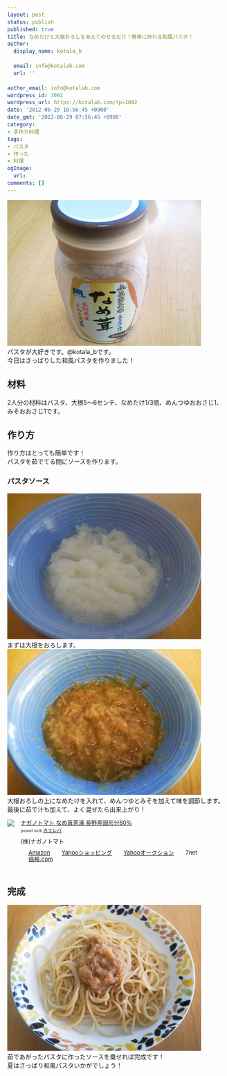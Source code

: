 ```yaml
---
layout: post
status: publish
published: true
title: なめたけと大根おろしをあえてのせるだけ！簡単に作れる和風パスタ！
author:
  display_name: kotala_b

  email: info@kotalab.com
  url: ''

author_email: info@kotalab.com
wordpress_id: 1092
wordpress_url: https://kotalab.com/?p=1092
date: '2012-06-29 16:56:45 +0900'
date_gmt: '2012-06-29 07:56:45 +0900'
category:
- 手作り料理
tags:
- パスタ
- 作った
- 料理
ogImage:
  url:
comments: []
---
```

<p><a href="/wp-content/uploads/pasta_120629_03.jpg" target="_blank"><img src="/wp-content/uploads/pasta_120629_03.jpg" alt="" title="pasta_120629_03" width="448" height="336" class="alignnone size-full wp-image-1096" /></a><br />
パスタが大好きです。@kotala_bです。<br />
今日はさっぱりした和風パスタを作りました！<br />
</p>
<!--more-->
<h2>材料</h2>
<p>2人分の材料はパスタ、大根5～6センチ、なめたけ1/3瓶、めんつゆおおさじ1、みそおおさじ1です。</p>
<h2>作り方</h2>
<p>作り方はとっても簡単です！<br />
パスタを茹でてる間にソースを作ります。</p>
<h3>パスタソース</h3>
<p><a href="/wp-content/uploads/pasta_120629_01.jpg" target="_blank"><img src="/wp-content/uploads/pasta_120629_01.jpg" alt="" title="pasta_120629_01" width="448" height="336" class="alignnone size-full wp-image-1094" /></a><br />
まずは大根をおろします。<br />
<a href="/wp-content/uploads/pasta_120629_02.jpg" target="_blank"><img src="/wp-content/uploads/pasta_120629_02.jpg" alt="" title="pasta_120629_02" width="448" height="336" class="alignnone size-full wp-image-1095" /></a><br />
大根おろしの上になめたけを入れて、めんつゆとみそを加えて味を調節します。<br />
最後に茹で汁も加えて、よく混ぜたら出来上がり！</p>
<div class="kaerebalink-box" style="text-align:left;padding-bottom:20px;font-size:small;/zoom: 1;overflow: hidden;">
<div class="kaerebalink-image" style="float:left;margin:0 15px 10px 0;"><a href="https://www.amazon.co.jp/exec/obidos/ASIN/B002XCT5TK/same-22/ref=nosim/" rel="nofollow" target="_blank"><img src="https://images-fe.ssl-images-amazon.com/images/I/21ZpaaraCXL._SL160_.jpg" style="border: none;" /></a></div>
<div class="kaerebalink-info" style="line-height:120%;/zoom: 1;overflow: hidden;">
<div class="kaerebalink-name" style="margin-bottom:10px;line-height:120%"><a href="https://www.amazon.co.jp/exec/obidos/ASIN/B002XCT5TK/same-22/ref=nosim/" rel="nofollow" target="_blank">ナガノトマト なめ茸茶漬 長野産固形分80%</a>
<div class="kaerebalink-powered-date" style="font-size:8pt;margin-top:5px;font-family:verdana;line-height:120%">posted with <a href="https://kaereba.com" target="_blank">カエレバ</a></div>
</div>
<div class="kaerebalink-detail" style="margin-bottom:5px;"> (株)ナガノトマト     </div>
<div class="kaerebalink-link1" style="margin-top:10px;">
<div class="shoplinkamazon" style="display:inline;margin-right:5px;background: url('https://img.yomereba.com/tam_k_01.gif') 0 0 no-repeat;padding: 2px 0 2px 18px;white-space: nowrap;"><a href="https://www.amazon.co.jp/gp/search?keywords=%82%C8%82%DF%91%F9%92%83%92%D0%20%83i%83K%83m%83g%83%7D%83g&__mk_ja_JP=%83J%83%5E%83J%83i&tag=same-22" rel="nofollow" target="_blank" title="アマゾン" >Amazon</a></div>
<div class="shoplinkyahoo" style="display:inline;margin-right:5px;background: url('https://img.yomereba.com/tam_k_01.gif') 0 -150px no-repeat;padding: 2px 0 2px 18px;white-space: nowrap;"><a href="https://ck.jp.ap.valuecommerce.com/servlet/referral?sid=2967684&pid=881116715&vc_url=http%3A%2F%2Fshopping.search.yahoo.co.jp%2Fsearch%3FuIv%3Don%26ei%3DUTF-8%26tab_ex%3Dcommerce%26slider%3D0%26va%3D%25E3%2581%25AA%25E3%2582%2581%25E8%258C%25B8%25E8%258C%25B6%25E6%25BC%25AC%2520%25E3%2583%258A%25E3%2582%25AC%25E3%2583%258E%25E3%2583%2588%25E3%2583%259E%25E3%2583%2588" target="_blank" title="Yahooショッピング" >Yahooショッピング</a></div>
<div class="shoplinkyahooAuc" style="display:inline;margin-right:5px;background: url('https://img.yomereba.com/tam_k_01.gif') 0 -150px no-repeat;padding: 2px 0 2px 18px;white-space: nowrap;"><a href="https://ck.jp.ap.valuecommerce.com/servlet/referral?sid=2967684&pid=881116707&vc_url=http%3A%2F%2Fauctions.search.yahoo.co.jp%2Fsearch%3Fvo%3D%26ve%3D%26auccat%3D0%26aucminprice%3D%26aucmaxprice%3D%26aucmin_bidorbuy_price%3D%26aucmax_bidorbuy_price%3D%26loc_cd%3D0%26abatch%3D0%26istatus%3D0%26filtered%3D1%26ei%3DUTF-8%26tab_ex%3Dcommerce%26va%3D%25E3%2581%25AA%25E3%2582%2581%25E8%258C%25B8%25E8%258C%25B6%25E6%25BC%25AC%2520%25E3%2583%258A%25E3%2582%25AC%25E3%2583%258E%25E3%2583%2588%25E3%2583%259E%25E3%2583%2588" target="_blank" title="Yahooオークション" >Yahooオークション</a></div>
<div class="shoplinkseven" style="display:inline;margin-right:5px;background: url('https://img.yomereba.com/tam_k_01.gif') 0 -100px no-repeat;padding: 2px 0 2px 18px;white-space: nowrap;"><span class="removed_link" title="click.linksynergy.com/fs-bin/click?id=d2yYUp776R4&amp;subid=&amp;offerid=197738.1&amp;type=10&amp;tmpid=1787&amp;RD_PARM1=http%253A%252F%252Fwww.7netshopping.jp%252Fall%252Fsearch_result%252F-%252Fbprice%252Foff%252Fsort%252F0%252Fkword_in%252F%2525E3%252581%2525AA%2525E3%252582%252581%2525E8%25258C%2525B8%2525E8%25258C%2525B6%2525E6%2525BC%2525AC%252520%2525E3%252583%25258A%2525E3%252582%2525AC%2525E3%252583%25258E%2525E3%252583%252588%2525E3%252583%25259E%2525E3%252583%252588%252FallGoods%252Fon%252Fsubmit.x%252F30%252Fdisp_result%252F1%252Fsubmit.y%252F9%252Fprvlg%252Foff%252Fnobuy%252Fon%252FsetProduct%252Foff%252Foop%252Fon%252Fctgy%252Fall%252FfromKeywordSearch%252Ftrue">7net</span></div>
<div class="shoplinkkakakucom" style="display:inline;margin-right:5px;background: url('https://img.yomereba.com/tam_k_02.gif') 0 -100px no-repeat;padding: 2px 0 2px 18px;white-space: nowrap;"><a href="https://kakaku.com/search_results/%82%C8%82%DF%91%F9%92%83%92%D0%20%83i%83K%83m%83g%83%7D%83g/" rel="nofollow" target="_blank" title="kakakucom" >価格.com</a></div>
</div>
</div>
</div>
<h2>完成</h2>
<p><a href="/wp-content/uploads/pasta_120629_04.jpg" target="_blank"><img src="/wp-content/uploads/pasta_120629_04.jpg" alt="" title="pasta_120629_04" width="448" height="336" class="alignnone size-full wp-image-1093" /></a><br />
茹であがったパスタに作ったソースを乗せれば完成です！<br />
夏はさっぱり和風パスタいかがでしょう！</p>
